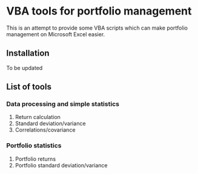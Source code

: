 # VBA tools for portfolio management  
 This is an attempt to provide some VBA scripts which can make portfolio management on Microsoft Excel easier. 

## Installation
 To be updated

## List of tools
### Data processing and simple statistics
 1. Return calculation
 2. Standard deviation/variance
 3. Correlations/covariance
### Portfolio statistics
 1. Portfolio returns
 2. Portfolio standard deviation/variance

